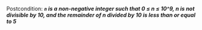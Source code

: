 Postcondition: ***`n` is a non-negative integer such that 0 ≤ n ≤ 10^9, n is not divisible by 10, and the remainder of n divided by 10 is less than or equal to 5***